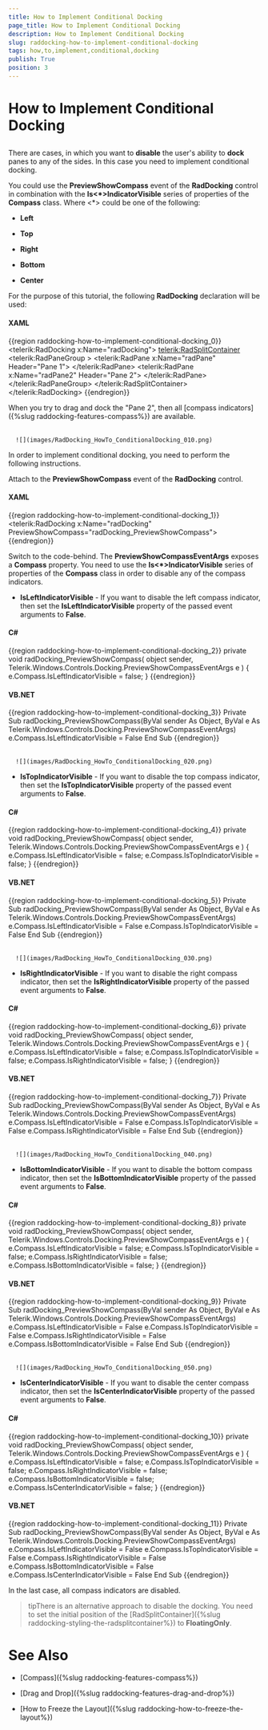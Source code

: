```yaml
---
title: How to Implement Conditional Docking
page_title: How to Implement Conditional Docking
description: How to Implement Conditional Docking
slug: raddocking-how-to-implement-conditional-docking
tags: how,to,implement,conditional,docking
publish: True
position: 3
---
```


# How to Implement Conditional Docking



## 

There are cases, in which you want to __disable__ the user's ability to __dock__ panes to any of the sides. In this case you need to implement conditional docking.

You could use the __PreviewShowCompass__ event of the __RadDocking__ control in combination with the __Is<*>IndicatorVisible__ series of properties of the __Compass__ class. Where <*> could be one of the following:

* __Left__

* __Top__

* __Right__

* __Bottom__

* __Center__

For the purpose of this tutorial, the following __RadDocking__ declaration will be used:

#### __XAML__

{{region raddocking-how-to-implement-conditional-docking_0}}
	<telerik:RadDocking x:Name="radDocking">
	    <telerik:RadSplitContainer>
	        <telerik:RadPaneGroup >
	            <telerik:RadPane x:Name="radPane" Header="Pane 1">
	                <TextBlock Text="Some simple text here"/>
	            </telerik:RadPane>
	            <telerik:RadPane x:Name="radPane2" Header="Pane 2">
	                <TextBlock Text="Some simple text here"/>
	            </telerik:RadPane>
	        </telerik:RadPaneGroup>
	    </telerik:RadSplitContainer>
	</telerik:RadDocking>
	{{endregion}}



When you try to drag and dock the "Pane 2", then all [compass indicators]({%slug raddocking-features-compass%}) are available.




         
      ![](images/RadDocking_HowTo_ConditionalDocking_010.png)

In order to implement conditional docking, you need to perform the following instructions.

Attach to the __PreviewShowCompass__ event of the __RadDocking__ control.

#### __XAML__

{{region raddocking-how-to-implement-conditional-docking_1}}
	<telerik:RadDocking x:Name="radDocking" PreviewShowCompass="radDocking_PreviewShowCompass">
	{{endregion}}



Switch to the code-behind. The __PreviewShowCompassEventArgs__ exposes a __Compass__ property. You need to use the __Is<*>IndicatorVisible__ series of properties of the __Compass__ class in order to disable any of the compass indicators.

* __IsLeftIndicatorVisible__ - If you want to disable the left compass indicator, then set the __IsLeftIndicatorVisible__ property of the passed event arguments to __False__. 

#### __C#__

{{region raddocking-how-to-implement-conditional-docking_2}}
	private void radDocking_PreviewShowCompass( object sender, Telerik.Windows.Controls.Docking.PreviewShowCompassEventArgs e )
	{
	    e.Compass.IsLeftIndicatorVisible = false;
	}
	{{endregion}}



#### __VB.NET__

{{region raddocking-how-to-implement-conditional-docking_3}}
	Private Sub radDocking_PreviewShowCompass(ByVal sender As Object, ByVal e As Telerik.Windows.Controls.Docking.PreviewShowCompassEventArgs)
	    e.Compass.IsLeftIndicatorVisible = False
	End Sub
	{{endregion}}






         
      ![](images/RadDocking_HowTo_ConditionalDocking_020.png)

* __IsTopIndicatorVisible__ - If you want to disable the top compass indicator, then set the __IsTopIndicatorVisible__ property of the passed event arguments to __False__. 

#### __C#__

{{region raddocking-how-to-implement-conditional-docking_4}}
	private void radDocking_PreviewShowCompass( object sender, Telerik.Windows.Controls.Docking.PreviewShowCompassEventArgs e )
	{
	    e.Compass.IsLeftIndicatorVisible = false;
	    e.Compass.IsTopIndicatorVisible = false;
	}
	{{endregion}}



#### __VB.NET__

{{region raddocking-how-to-implement-conditional-docking_5}}
	Private Sub radDocking_PreviewShowCompass(ByVal sender As Object, ByVal e As Telerik.Windows.Controls.Docking.PreviewShowCompassEventArgs)
	    e.Compass.IsLeftIndicatorVisible = False
	    e.Compass.IsTopIndicatorVisible = False
	End Sub
	{{endregion}}






         
      ![](images/RadDocking_HowTo_ConditionalDocking_030.png)

* __IsRightIndicatorVisible__ - If you want to disable the right compass indicator, then set the __IsRightIndicatorVisible__ property of the passed event arguments to __False__. 

#### __C#__

{{region raddocking-how-to-implement-conditional-docking_6}}
	private void radDocking_PreviewShowCompass( object sender, Telerik.Windows.Controls.Docking.PreviewShowCompassEventArgs e )
	{
	    e.Compass.IsLeftIndicatorVisible = false;
	    e.Compass.IsTopIndicatorVisible = false;
	    e.Compass.IsRightIndicatorVisible = false;
	}
	{{endregion}}



#### __VB.NET__

{{region raddocking-how-to-implement-conditional-docking_7}}
	Private Sub radDocking_PreviewShowCompass(ByVal sender As Object, ByVal e As Telerik.Windows.Controls.Docking.PreviewShowCompassEventArgs)
	    e.Compass.IsLeftIndicatorVisible = False
	    e.Compass.IsTopIndicatorVisible = False
	    e.Compass.IsRightIndicatorVisible = False
	End Sub
	{{endregion}}






         
      ![](images/RadDocking_HowTo_ConditionalDocking_040.png)

* __IsBottomIndicatorVisible__ - If you want to disable the bottom compass indicator, then set the __IsBottomIndicatorVisible__ property of the passed event arguments to __False__. 

#### __C#__

{{region raddocking-how-to-implement-conditional-docking_8}}
	private void radDocking_PreviewShowCompass( object sender, Telerik.Windows.Controls.Docking.PreviewShowCompassEventArgs e )
	{
	    e.Compass.IsLeftIndicatorVisible = false;
	    e.Compass.IsTopIndicatorVisible = false;
	    e.Compass.IsRightIndicatorVisible = false;
	    e.Compass.IsBottomIndicatorVisible = false;
	}
	{{endregion}}



#### __VB.NET__

{{region raddocking-how-to-implement-conditional-docking_9}}
	Private Sub radDocking_PreviewShowCompass(ByVal sender As Object, ByVal e As Telerik.Windows.Controls.Docking.PreviewShowCompassEventArgs)
	    e.Compass.IsLeftIndicatorVisible = False
	    e.Compass.IsTopIndicatorVisible = False
	    e.Compass.IsRightIndicatorVisible = False
	    e.Compass.IsBottomIndicatorVisible = False
	End Sub
	{{endregion}}






         
      ![](images/RadDocking_HowTo_ConditionalDocking_050.png)

* __IsCenterIndicatorVisible__ - If you want to disable the center compass indicator, then set the __IsCenterIndicatorVisible__ property of the passed event arguments to __False__. 

#### __C#__

{{region raddocking-how-to-implement-conditional-docking_10}}
	private void radDocking_PreviewShowCompass( object sender, Telerik.Windows.Controls.Docking.PreviewShowCompassEventArgs e )
	{
	    e.Compass.IsLeftIndicatorVisible = false;
	    e.Compass.IsTopIndicatorVisible = false;
	    e.Compass.IsRightIndicatorVisible = false;
	    e.Compass.IsBottomIndicatorVisible = false;
	    e.Compass.IsCenterIndicatorVisible = false;
	}
	{{endregion}}



#### __VB.NET__

{{region raddocking-how-to-implement-conditional-docking_11}}
	Private Sub radDocking_PreviewShowCompass(ByVal sender As Object, ByVal e As Telerik.Windows.Controls.Docking.PreviewShowCompassEventArgs)
	    e.Compass.IsLeftIndicatorVisible = False
	    e.Compass.IsTopIndicatorVisible = False
	    e.Compass.IsRightIndicatorVisible = False
	    e.Compass.IsBottomIndicatorVisible = False
	    e.Compass.IsCenterIndicatorVisible = False
	End Sub
	{{endregion}}



In the last case, all compass indicators are disabled.

>tipThere is an alternative approach to disable the docking. You need to set the initial position of the [RadSplitContainer]({%slug raddocking-styling-the-radsplitcontainer%}) to __FloatingOnly__.

# See Also

 * [Compass]({%slug raddocking-features-compass%})

 * [Drag and Drop]({%slug raddocking-features-drag-and-drop%})

 * [How to Freeze the Layout]({%slug raddocking-how-to-freeze-the-layout%})
